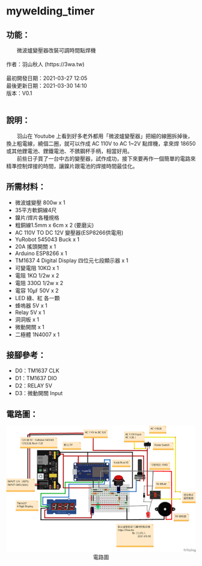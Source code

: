 # mywelding_timer
<h2>功能：</h2>
　　微波爐變壓器改裝可調時間點焊機
<br>
<br>
作者：羽山秋人 (https://3wa.tw)<br>
<br>
最初開發日期：2021-03-27 12:05<br>
最後更新日期：2021-03-30 14:10<br>
版本：V0.1<br>
<br>
<h2>說明：</h2>
　　羽山在 Youtube 上看到好多老外都用「微波爐變壓器」把細的線圈拆掉後，換上粗電線，繞個二圈，就可以作成 AC 110V to AC 1~2V 點焊機，拿來焊 18650 或其他鋰電池、鋰鐵電池、不銹鋼杯手柄，相當好用。<br>
　　前些日子買了一台中古的變壓器，試作成功，接下來要再作一個簡單的電路來精準控制焊接的時間，讓鎳片跟電池的焊接時間最佳化。
<br>
<h2>所需材料：</h2>
<ul>
  <li>微波爐變壓 800w x 1</li>
  <li>35平方軟銅線4尺</li>
  <li>鎳片/焊片各種規格</li>
  <li>粗銅線1.5mm x 6cm x 2 (要磨尖)</li>
  <li>AC 110V TO DC 12V 變壓器(ESP8266供電用)</li>
  <li>YuRobot 545043 Buck x 1</li>
  <li>20A 搖頭開關 x 1</li>  
  <li>Arduino ESP8266 x 1</li>
  <li>TM1637 4 Digital Display 四位元七段顯示器 x 1</li>
  <li>可變電阻 10KΩ x 1</li>
  <li>電阻 1KΩ 1/2w x 2</li>
  <li>電阻 330Ω 1/2w x 2</li>
  <li>電容 10㎌ 50V x 2</li>
  <li>LED 綠、紅 各一顆</li>
  <li>蜂嗚器 5V x 1</li>
  <li>Relay 5V x 1</li>
  <li>洞洞板 x 1</li>
  <li>微動開關 x 1</li>
  <li>二極體 1N4007 x 1</li>
</ul>
<h2>接腳參考：</h2>
<ul>
  <li>D0：TM1637 CLK</li>
  <li>D1：TM1637 DIO</li>
  <li>D2：RELAY 5V</li>
  <li>D3：微動開關 Input</li>
</ul>
<h2>電路圖：</h2>
<center>
  <img src="Circuit_diagram/welding_timer.png">
  <br>
  電路圖
</center>


